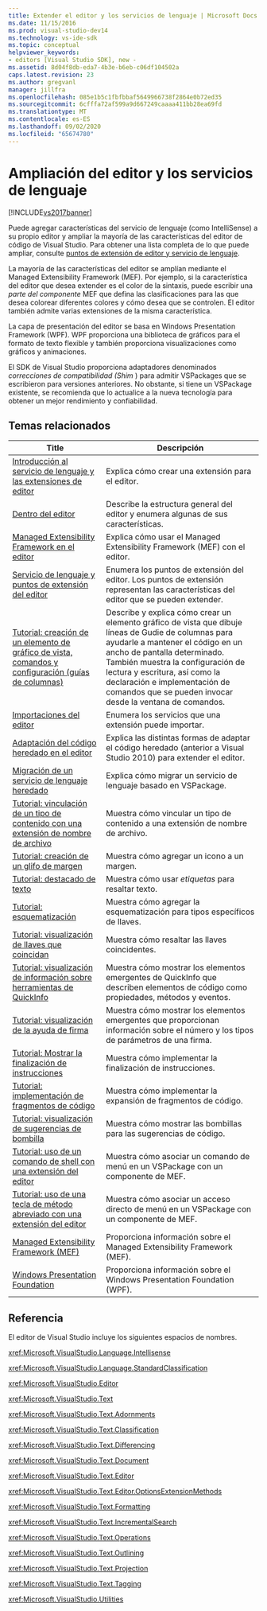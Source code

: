 ```yaml
---
title: Extender el editor y los servicios de lenguaje | Microsoft Docs
ms.date: 11/15/2016
ms.prod: visual-studio-dev14
ms.technology: vs-ide-sdk
ms.topic: conceptual
helpviewer_keywords:
- editors [Visual Studio SDK], new -
ms.assetid: 8d04f8db-eda7-4b3e-b6eb-c06df104502a
caps.latest.revision: 23
ms.author: gregvanl
manager: jillfra
ms.openlocfilehash: 085e1b5c1fbfbbaf5649966738f2864e0b72ed35
ms.sourcegitcommit: 6cfffa72af599a9d667249caaaa411bb28ea69fd
ms.translationtype: MT
ms.contentlocale: es-ES
ms.lasthandoff: 09/02/2020
ms.locfileid: "65674780"
---
```

# <a name="extending-the-editor-and-language-services"></a>Ampliación del editor y los servicios de lenguaje
[!INCLUDE[vs2017banner](../includes/vs2017banner.md)]

Puede agregar características del servicio de lenguaje (como IntelliSense) a su propio editor y ampliar la mayoría de las características del editor de código de Visual Studio.  Para obtener una lista completa de lo que puede ampliar, consulte [puntos de extensión de editor y servicio de lenguaje](../extensibility/language-service-and-editor-extension-points.md).  
  
 La mayoría de las características del editor se amplían mediante el Managed Extensibility Framework (MEF). Por ejemplo, si la característica del editor que desea extender es el color de la sintaxis, puede escribir una *parte del componente* MEF que defina las clasificaciones para las que desea colorear diferentes colores y cómo desea que se controlen. El editor también admite varias extensiones de la misma característica.  
  
 La capa de presentación del editor se basa en Windows Presentation Framework (WPF). WPF proporciona una biblioteca de gráficos para el formato de texto flexible y también proporciona visualizaciones como gráficos y animaciones.  
  
 El SDK de Visual Studio proporciona adaptadores denominados *correcciones de compatibilidad (Shim* ) para admitir VSPackages que se escribieron para versiones anteriores. No obstante, si tiene un VSPackage existente, se recomienda que lo actualice a la nueva tecnología para obtener un mejor rendimiento y confiabilidad.  
  
## <a name="related-topics"></a>Temas relacionados  
  
|Title|Descripción|  
|-----------|-----------------|  
|[Introducción al servicio de lenguaje y las extensiones de editor](../extensibility/getting-started-with-language-service-and-editor-extensions.md)|Explica cómo crear una extensión para el editor.|  
|[Dentro del editor](../extensibility/inside-the-editor.md)|Describe la estructura general del editor y enumera algunas de sus características.|  
|[Managed Extensibility Framework en el editor](../extensibility/managed-extensibility-framework-in-the-editor.md)|Explica cómo usar el Managed Extensibility Framework (MEF) con el editor.|  
|[Servicio de lenguaje y puntos de extensión del editor](../extensibility/language-service-and-editor-extension-points.md)|Enumera los puntos de extensión del editor. Los puntos de extensión representan las características del editor que se pueden extender.|  
|[Tutorial: creación de un elemento de gráfico de vista, comandos y configuración (guías de columnas)](../extensibility/walkthrough-creating-a-view-adornment-commands-and-settings-column-guides.md)|Describe y explica cómo crear un elemento gráfico de vista que dibuje líneas de Gudie de columnas para ayudarle a mantener el código en un ancho de pantalla determinado.  También muestra la configuración de lectura y escritura, así como la declaración e implementación de comandos que se pueden invocar desde la ventana de comandos.|  
|[Importaciones del editor](../extensibility/editor-imports.md)|Enumera los servicios que una extensión puede importar.|  
|[Adaptación del código heredado en el editor](../extensibility/adapting-legacy-code-to-the-editor.md)|Explica las distintas formas de adaptar el código heredado (anterior a Visual Studio 2010) para extender el editor.|  
|[Migración de un servicio de lenguaje heredado](../extensibility/internals/migrating-a-legacy-language-service.md)|Explica cómo migrar un servicio de lenguaje basado en VSPackage.|  
|[Tutorial: vinculación de un tipo de contenido con una extensión de nombre de archivo](../extensibility/walkthrough-linking-a-content-type-to-a-file-name-extension.md)|Muestra cómo vincular un tipo de contenido a una extensión de nombre de archivo.|  
|[Tutorial: creación de un glifo de margen](../extensibility/walkthrough-creating-a-margin-glyph.md)|Muestra cómo agregar un icono a un margen.|  
|[Tutorial: destacado de texto](../extensibility/walkthrough-highlighting-text.md)|Muestra cómo usar *etiquetas* para resaltar texto.|  
|[Tutorial: esquematización](../extensibility/walkthrough-outlining.md)|Muestra cómo agregar la esquematización para tipos específicos de llaves.|  
|[Tutorial: visualización de llaves que coincidan](../extensibility/walkthrough-displaying-matching-braces.md)|Muestra cómo resaltar las llaves coincidentes.|  
|[Tutorial: visualización de información sobre herramientas de QuickInfo](../extensibility/walkthrough-displaying-quickinfo-tooltips.md)|Muestra cómo mostrar los elementos emergentes de QuickInfo que describen elementos de código como propiedades, métodos y eventos.|  
|[Tutorial: visualización de la ayuda de firma](../extensibility/walkthrough-displaying-signature-help.md)|Muestra cómo mostrar los elementos emergentes que proporcionan información sobre el número y los tipos de parámetros de una firma.|  
|[Tutorial: Mostrar la finalización de instrucciones](../extensibility/walkthrough-displaying-statement-completion.md)|Muestra cómo implementar la finalización de instrucciones.|  
|[Tutorial: implementación de fragmentos de código](../extensibility/walkthrough-implementing-code-snippets.md)|Muestra cómo implementar la expansión de fragmentos de código.|  
|[Tutorial: visualización de sugerencias de bombilla](../extensibility/walkthrough-displaying-light-bulb-suggestions.md)|Muestra cómo mostrar las bombillas para las sugerencias de código.|  
|[Tutorial: uso de un comando de shell con una extensión del editor](../extensibility/walkthrough-using-a-shell-command-with-an-editor-extension.md)|Muestra cómo asociar un comando de menú en un VSPackage con un componente de MEF.|  
|[Tutorial: uso de una tecla de método abreviado con una extensión del editor](../extensibility/walkthrough-using-a-shortcut-key-with-an-editor-extension.md)|Muestra cómo asociar un acceso directo de menú en un VSPackage con un componente de MEF.|  
|[Managed Extensibility Framework (MEF)](https://msdn.microsoft.com/library/6c61b4ec-c6df-4651-80f1-4854f8b14dde)|Proporciona información sobre el Managed Extensibility Framework (MEF).|  
|[Windows Presentation Foundation](https://msdn.microsoft.com/library/f667bd15-2134-41e9-b4af-5ced6fafab5d)|Proporciona información sobre el Windows Presentation Foundation (WPF).|  
  
## <a name="reference"></a>Referencia  
 El editor de Visual Studio incluye los siguientes espacios de nombres.  
  
 <xref:Microsoft.VisualStudio.Language.Intellisense>  
  
 <xref:Microsoft.VisualStudio.Language.StandardClassification>  
  
 <xref:Microsoft.VisualStudio.Editor>  
  
 <xref:Microsoft.VisualStudio.Text>  
  
 <xref:Microsoft.VisualStudio.Text.Adornments>  
  
 <xref:Microsoft.VisualStudio.Text.Classification>  
  
 <xref:Microsoft.VisualStudio.Text.Differencing>  
  
 <xref:Microsoft.VisualStudio.Text.Document>  
  
 <xref:Microsoft.VisualStudio.Text.Editor>  
  
 <xref:Microsoft.VisualStudio.Text.Editor.OptionsExtensionMethods>  
  
 <xref:Microsoft.VisualStudio.Text.Formatting>  
  
 <xref:Microsoft.VisualStudio.Text.IncrementalSearch>  
  
 <xref:Microsoft.VisualStudio.Text.Operations>  
  
 <xref:Microsoft.VisualStudio.Text.Outlining>  
  
 <xref:Microsoft.VisualStudio.Text.Projection>  
  
 <xref:Microsoft.VisualStudio.Text.Tagging>  
  
 <xref:Microsoft.VisualStudio.Utilities>
